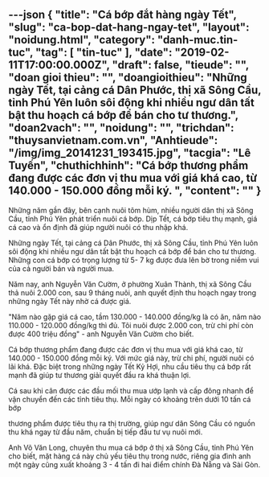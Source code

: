 ---json
{
    "title": "Cá bớp đắt hàng ngày Tết",
    "slug": "ca-bop-dat-hang-ngay-tet",
    "layout": "noidung.html",
    "category": "danh-muc.tin-tuc",
    "tag": [
        "tin-tuc"
    ],
    "date": "2019-02-11T17:00:00.000Z",
    "draft": false,
    "tieude": "",
    "doan gioi thieu": "",
    "doangioithieu": "Những ngày Tết, tại cảng cá Dân Phước, thị xã Sông Cầu, tỉnh Phú Yên luôn sôi động khi nhiều ngư dân tất bật thu hoạch cá bớp để bán cho tư thương.",
    "doan2vach": "",
    "noidung": "",
    "trichdan": "thuysanvietnam.com.vn",
    "Anhtieude": "/img/img_20141231_193415.jpg",
    "tacgia": "Lê Tuyến",
    "chuthichhinh": "Cá bớp thương phẩm đang được các đơn vị thu mua với giá khá cao, từ 140.000 - 150.000 đồng mỗi ký. ",
    "__content__": ""
}
---
<p>Những năm gần đ&acirc;y, b&ecirc;n cạnh nu&ocirc;i&nbsp;t&ocirc;m h&ugrave;m, nhiều người d&acirc;n thị x&atilde; S&ocirc;ng Cầu, tỉnh Ph&uacute; Y&ecirc;n ph&aacute;t triển nu&ocirc;i c&aacute; bớp. Dịp Tết, c&aacute; bớp ti&ecirc;u thụ mạnh, gi&aacute; c&aacute; cao v&agrave; ổn định đ&atilde; gi&uacute;p người nu&ocirc;i c&oacute; thu nhập kh&aacute;.</p>

<p>Những ng&agrave;y Tết, tại cảng c&aacute; D&acirc;n Phước, thị x&atilde; S&ocirc;ng Cầu, tỉnh Ph&uacute; Y&ecirc;n lu&ocirc;n s&ocirc;i động khi nhiều ngư d&acirc;n tất bật thu hoạch c&aacute; bớp để b&aacute;n cho tư thương. Những con c&aacute; bớp c&oacute; trọng lượng từ 5- 7 kg được đưa l&ecirc;n bờ trong niềm vui của cả người b&aacute;n v&agrave; người mua.</p>

<p>Năm nay, anh Nguyễn Văn Cườm, ở phường Xu&acirc;n Th&agrave;nh, thị x&atilde; S&ocirc;ng Cầu thả nu&ocirc;i 2.000 con, sau 9 th&aacute;ng nu&ocirc;i, anh quyết định thu hoạch ngay trong những ng&agrave;y Tết n&agrave;y nhờ c&aacute; được gi&aacute;.</p>

<p>&quot;Năm n&agrave;o gặp gi&aacute; c&aacute; cao, tầm 130.000 - 140.000 đồng/kg l&agrave; c&oacute; ăn, năm n&agrave;o 110.000 - 120.000 đồng/kg th&igrave; đủ. T&ocirc;i nu&ocirc;i được 2.000 con, trừ chi ph&iacute; c&ograve;n được 400 triệu đồng&quot; - anh Nguyễn Văn Cườm cho biết.</p>

<p>C&aacute; bớp thương phẩm đang được c&aacute;c đơn vị thu mua với gi&aacute; kh&aacute; cao, từ 140.000 - 150.000 đồng mỗi k&yacute;. Với mức gi&aacute; n&agrave;y, trừ chi ph&iacute;, người nu&ocirc;i c&oacute; l&atilde;i kh&aacute;. Đặc biệt trong những ng&agrave;y Tết Kỷ Hợi, nhu cầu ti&ecirc;u thụ c&aacute; bớp rất mạnh đ&atilde; gi&uacute;p tư thương giải quyết đầu ra kh&aacute; thuận lợi.</p>

<p>C&aacute; sau khi c&acirc;n được c&aacute;c đầu mối thu mua ướp lạnh v&agrave; cấp đ&ocirc;ng nhanh để vận chuyển đến c&aacute;c tỉnh ti&ecirc;u thụ. Mỗi ng&agrave;y c&oacute; khoảng tr&ecirc;n dưới 10 tấn c&aacute; bớp</p>

<p>thương phẩm được ti&ecirc;u thụ ra thị trường, gi&uacute;p ngư d&acirc;n S&ocirc;ng Cầu c&oacute; nguồn thu kh&aacute; ngay từ đầu năm, chuẩn bị tiếp đầu tư vụ nu&ocirc;i mới.</p>

<p>Anh V&otilde; Văn Long, chuy&ecirc;n thu mua c&aacute; bớp ở thị x&atilde; S&ocirc;ng Cầu, tỉnh Ph&uacute; Y&ecirc;n cho biết, mặt h&agrave;ng c&aacute; n&agrave;y chủ yếu ti&ecirc;u thụ trong nước, ri&ecirc;ng gia đ&igrave;nh anh một ng&agrave;y cũng xuất khoảng 3 - 4 tấn đi hai điểm ch&iacute;nh Đ&agrave; Nẵng v&agrave; S&agrave;i G&ograve;n.</p>
